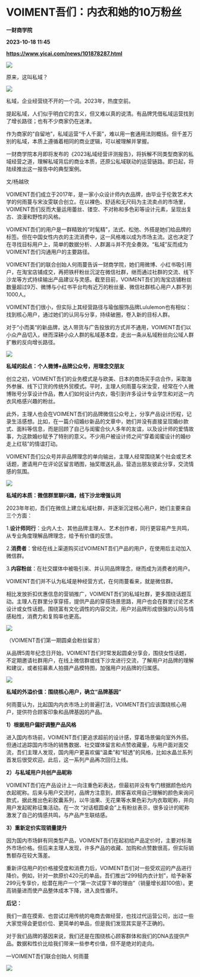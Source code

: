 # VOIMENT吾们：内衣和她的10万粉丝
**一财商学院**

**2023-10-18 11:45**

**https://www.yicai.com/news/101878287.html**

![](https://imgcdn.yicai.com/uppics/images/2023/10/5e52725d-fb19-4b28-8f08-a7e2ee29b880.png)

原来，这叫私域？

![](https://imgcdn.yicai.com/uppics/images/2023/10/472788ae-be0e-4171-8976-8d9f94e1ec3f.png)

私域，企业经营绕不开的一个词。2023年，热度空前。

  
提起私域，人们似乎明白它的含义，但又难以真的说清。有品牌凭借私域运营找到了增长路径；也有不少商家仍在迷津。  
  
作为商家的“自留地”，私域运营“千人千面”，难以用一套通用法则概括。但千差万别的私域，本质上遵循着相同的商业逻辑，可以被理解并掌握。  
  
一财商学院本月即将发布的《2023私域经营评测报告》，将拆解不同类型商家的私域经营之道，理解私域背后的商业本质，还原公私域联动的运营链路。即日起，将陆续推出这一报告中的典型案例。

文/杨越欣

VOIMENT吾们成立于2017年，是一家小众设计师内衣品牌，由毕业于伦敦艺术大学的何雨蔓与宋汝雯联合创立。在以裸色、舒适和无尺码为主流卖点的市场里，VOIMENT吾们反而大量运用蕾丝、镂空、不对称和多色彩等设计元素，呈现出复古、浪漫和野性的风格。

VOIMENT吾们的用户是一群精致的“时髦精”，法式、松弛、外搭是她们给品牌的标签。但在中国女性内衣的主流消费中，这一风格难以成为市场主流。这也决定了在寻找目标用户上，简单的数据分析、人群漏斗并不完全奏效。“私域”反而成为VOIMENT吾们沟通用户的主要路径。

VOIMENT吾们的联合创始人何雨蔓告诉一财商学院，她们用微博、小红书吸引用户，在淘宝店铺成交，再把铁杆粉丝沉淀在微信社群，继而通过社群的交流、线下沙龙等方式持续输出产品建议与灵感。截至目前，VOIMENT吾们的淘宝店铺粉丝数量超过9万、微博与小红书平台均有近万的粉丝量、微信社群核心用户人群不到1000人。

VOIMENT吾们很小，但实际上其经营路径与瑜伽服饰品牌Lululemon也有相似：找到核心用户，通过她们的认同与分享，持续破圈，卷入新的目标人群。

对于“小而美“的新品牌，达人带货与广告投放的方式并不通用，VOIMENT吾们以小众产品切入，继而深耕小众人群的私域基本盘，走出一条从私域粉丝向公域人群扩散的反向增长路径。

![](https://imgcdn.yicai.com/uppics/images/2023/10/4737ed51-1968-430e-854b-24096152c0d4.png)

**私域的起点：个人微博+品牌公众号，用理念交朋友**

创立之初，VOIMENT吾们的业务模式是与欧美、日本的商场买手店合作，采取海外参展、线下订货的传统外贸模式。平时，主理人何雨蔓与宋汝雯，经常在个人微博账号分享设计作品，教人们如何设计内衣，吸引到许多设计专业学生和对这一内衣风格感兴趣的粉丝。

此外，主理人也会在VOIMENT吾们的品牌微信公众号上，分享产品设计历程，记录生活感想。比如，在一篇介绍婚纱新品的文章中，她们并没有直接呈现婚纱款式、面料等信息，而是回顾了自己与闺蜜合伙人多年的友谊，以及设计师的爱情故事，为这款婚纱赋予了特别的意义。不少用户被设计师之间“穿着闺蜜设计的婚纱走上红毯”的情谊打动。

VOIMENT吾们公众号并非品牌理念的单向输出，主理人经常围绕某个社会或艺术话题，邀请用户在评论区留言晒图，抽奖赠送礼品，营造出朋友彼此分享，交流情感的氛围。

![](https://imgcdn.yicai.com/uppics/images/2023/10/61552845-2c8a-4e63-85d1-66428c64521a.png)

**私域的本质：微信群里聊兴趣，线下沙龙增强认同**

2023年年初，吾们在微信上建立私域社群，并逐渐沉淀核心用户，她们主要来自三个方面：

1.**设计师同行**：业内人士、其他品牌主理人、艺术创作者，同行更容易产生共鸣，从专业角度理解品牌理念，给予有价值的反馈。

2.**消费者**：曾经在线上渠道购买过VOIMENT吾们产品的用户，在使用后主动加入微信群。

3.**内容粉丝**：在社交媒体中被吸引来、并认同品牌理念，继而成为消费者的用户。

VOIMENT吾们并不认为私域是种经营方式，在何雨蔓看来，就是微信群。

相比发放折扣优惠信息的营销推广，VOIMENT吾们的私域社群，更多围绕话题互动。主理人在群里分享穿搭，提供产品的穿搭场景思路，用户也会在群里讨论艺术设计或女性话题。围绕富有文化调性的内容交流，用户对品牌形成很强的认同与情感粘性，消费力和复购率也更高。

![](https://imgcdn.yicai.com/uppics/images/2023/10/7bad6cb3-0381-458f-80ec-25b55eef7ef0.jpeg)

（VOIMENT吾们第一期圆桌会粉丝留言）

从品牌5周年纪念日开始，VOIMENT吾们时常发起圆桌分享会，围绕女性话题，不定期邀请社群用户，在线上微信群或线下沙龙进行交流，了解用户对品牌的理解和建议，或者招募素人拍摄产品模特图，加强用户对品牌的归属感。

![](https://imgcdn.yicai.com/uppics/images/2023/10/4dd76327-15f1-4750-8862-b9aad0d25135.png)

**私域的外溢价值：围绕核心用户，确立“品牌基因”**

何雨蔓认为，比起国内内衣市场上的普遍打法，VOIMENT吾们应该围绕核心用户，提供符合顾客印象和品牌基因的产品。

**1）根据用户偏好调整产品风格**

进入国内市场前，VOIMENT吾们更追求超前的设计感，穿着场景偏向室外外搭。但通过追踪国内市场的销售数据、社交媒体留言和点赞收藏量，与用户面对面交流，吾们主理人发现，国内用户更喜欢偏“温柔”和“轻透”的风格，比如水晶兰系列首发后很受欢迎。此后，这一系列产品再次回归上线。

**2）与私域用户共创产品昵称**

VOIMENT吾们在产品设计上一向注重色彩表达，但最初并没有专门根据颜色给内衣起昵称。后来与用户交流时，品牌方注意到，顾客喜欢用自己理解的颜色来询问款式，据此推出色彩胶囊系列，以牛油果、无花果等水果色彩为内衣取昵称，并向用户发起昵称征集活动。在一次 “对话框圆桌会”上有粉丝表示，很多设计的昵称激发了自己的情感共鸣，与产品产生联结感。

**3）重新定价实现销量提升**

因为国内市场鲜有同类型产品，VOIMENT吾们在起初给产品定价时，主要对标海外市场价格。但后来主理人发现，许多产品的收藏、加购和点赞数很高，但实际销售额存在较大落差。

重新评估用户的价格接受度和消费力后，VOIMENT吾们对一些受欢迎的产品进行降价。例如，针对一款原价420元的单品，吾们推出“299轻内衣计划”，给予新客299元专享价，给潜在用户一个“第一次试穿下单的理由”（销量增长超100倍）。更高销量进而使产品整体成本下降，进入良性循环。

**后记：**

我们一直在摸索、也尝试过用传统的电商去做经营，也找过代运营公司，出过一些大家觉得会更低价位、更简单的单品，但是我们发现其实是不正确的。

对于我们品牌的基因来说，我们还是在围绕核心顾客群体和我们的DNA去提供产品。数据和性价比给我们带来一些参考价值，但不是绝对的走向。

—VOIMENT吾们联合创始人 何雨蔓

![](https://imgcdn.yicai.com/uppics/images/2023/10/9a41ac6d-a4a8-4213-8545-eb5708174d1c.png)